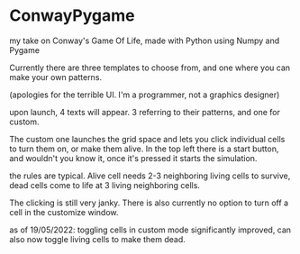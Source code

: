 # ConwayPygame
my take on Conway's Game Of Life, made with Python using Numpy and Pygame

Currently there are three templates to choose from, and one where you can make your own patterns.

(apologies for the terrible UI. I'm a programmer, not a graphics designer)

upon launch, 4 texts will appear. 3 referring to their patterns, and one for custom.

The custom one launches the grid space and lets you click individual cells to turn them on, or make them alive.
In the top left there is a start button, and wouldn't you know it, once it's pressed it starts the simulation.

the rules are typical. Alive cell needs 2-3 neighboring living cells to survive, dead cells come to life at 3 living neighboring cells.


The clicking is still very janky. There is also currently no option to turn off a cell in the customize window.

as of 19/05/2022: toggling cells in custom mode significantly improved, can also now toggle living cells to make them dead.
